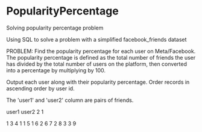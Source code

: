 # PopularityPercentage
Solving popularity percentage problem 

Using SQL to solve a problem with a simplified facebook_friends dataset

PROBLEM:
Find the popularity percentage for each user on Meta/Facebook. The popularity percentage is defined as the total number of friends 
the user has divided by the total number of users on the platform, then converted into a percentage by multiplying by 100.

Output each user along with their popularity percentage. Order records in ascending order by user id.

The 'user1' and 'user2' column are pairs of friends.

user1	  user2
2	      1

1	      3
4	      1
1	      5
1	      6
2	      6
7	      2
8	      3
3	      9
